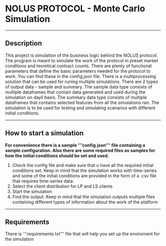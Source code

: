 # NOLUS PROTOCOL - Monte Carlo Simulation
***

## Description
  This project is simulation of the business logic behind the NOLUS protocol. The program is meant to simulate the work of the protocol in preset market conditions and teoretical contract counts. There are plenty of functional parameters that define the basic parameters needed for the protocol to work. You can find these in the config.json file. There is a multiprocessing solution that can be used for runing multiple simulations. There are 2 types of output data - sample and summary. The sample data type consists of multiple dataframes that contain data generated and used during the simulation on dayli basis. The summary data type consists of multiple dataframes that contains selected features from all the simulations ran. The simulation is to be used for testing and simulating scenarios with different initial conditions. 
  ***
## How to start a simulation
  **For convenience there is a sample '''config.json''' file containing a sample configuration. Also there are some required files as samples for how the initial conditions should be set and used.**
1. Check the config file and make sure that u have all the required initial conditions set. Keep in mind that the simulation works with time-series and some of the initial conditions are provided in the form of a .csv file that requires time-series data.
2. Select the client distribution for LP and LS clients
3. Start the simulation
4. Find the output. Keep in mind that the simulation outputs multiple files containing different types of information about the work of the platform
***
## Requirements 
  There is '''requirements.txt''' file that will help you set up the enviroment for the simulation
